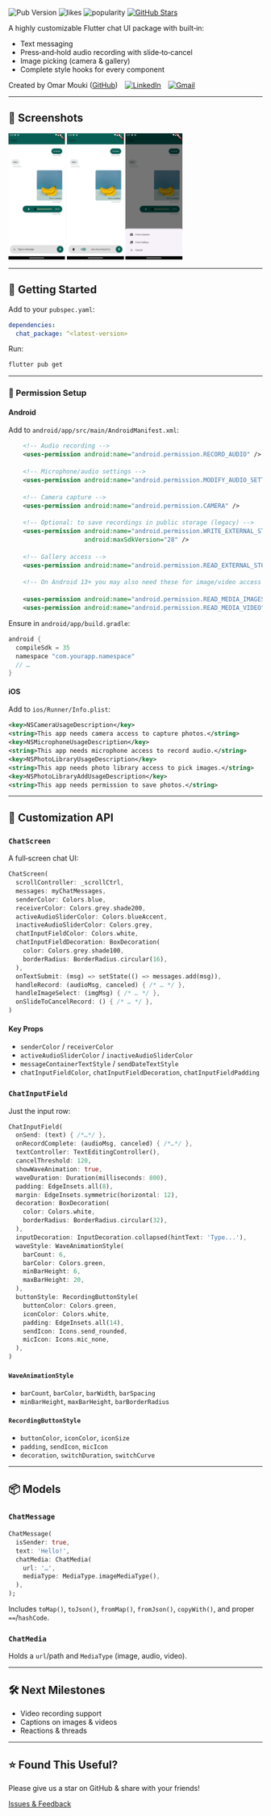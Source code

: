 ![Pub Version](https://img.shields.io/pub/v/chat_package?color=blue) ![likes](https://img.shields.io/pub/likes/chat_package) ![popularity](https://img.shields.io/pub/popularity/chat_package) [![GitHub Stars](https://img.shields.io/github/stars/MOUKZ/chat_package)](https://github.com/MOUKZ/chat_package)

A highly customizable Flutter chat UI package with built‑in:

- Text messaging
- Press‑and‑hold audio recording with slide‑to‑cancel
- Image picking (camera & gallery)
- Complete style hooks for every component

Created by Omar Mouki ([GitHub](https://github.com/MOUKZ)) [![LinkedIn](https://img.shields.io/badge/LinkedIn-0077B5?style=for-the-badge&logo=linkedin&logoColor=white)](https://www.linkedin.com/in/omar-mouki) [![Gmail](https://img.shields.io/badge/Gmail-D14836?style=for-the-badge&logo=gmail&logoColor=white)](mailto:omar.mouki@gmail.com)

---

## 📸 Screenshots

<img src="https://raw.githubusercontent.com/MOUKZ/chat_package/main/screenShots/home_screen.png" height="250"> <img src="https://raw.githubusercontent.com/MOUKZ/chat_package/main/screenShots/recording.png" height="250"> <img src="https://raw.githubusercontent.com/MOUKZ/chat_package/main/screenShots/bottom_sheet_1.png" height="250">

---

## 🚀 Getting Started

Add to your `pubspec.yaml`:

```yaml
dependencies:
  chat_package: ^<latest-version>
```

Run:

```bash
flutter pub get
```

---

### 🔐 Permission Setup

#### Android

Add to `android/app/src/main/AndroidManifest.xml`:

```xml
    <!-- Audio recording -->
    <uses-permission android:name="android.permission.RECORD_AUDIO" />

    <!-- Microphone/audio settings -->
    <uses-permission android:name="android.permission.MODIFY_AUDIO_SETTINGS" />

    <!-- Camera capture -->
    <uses-permission android:name="android.permission.CAMERA" />

    <!-- Optional: to save recordings in public storage (legacy) -->
    <uses-permission android:name="android.permission.WRITE_EXTERNAL_STORAGE"
                     android:maxSdkVersion="28" />

    <!-- Gallery access -->
    <uses-permission android:name="android.permission.READ_EXTERNAL_STORAGE" />

    <!-- On Android 13+ you may also need these for image/video access -->

    <uses-permission android:name="android.permission.READ_MEDIA_IMAGES" />
    <uses-permission android:name="android.permission.READ_MEDIA_VIDEO" />
```

Ensure in `android/app/build.gradle`:

```groovy
android {
  compileSdk = 35
  namespace "com.yourapp.namespace"
  // …
}
```

#### iOS

Add to `ios/Runner/Info.plist`:

```xml
<key>NSCameraUsageDescription</key>
<string>This app needs camera access to capture photos.</string>
<key>NSMicrophoneUsageDescription</key>
<string>This app needs microphone access to record audio.</string>
<key>NSPhotoLibraryUsageDescription</key>
<string>This app needs photo library access to pick images.</string>
<key>NSPhotoLibraryAddUsageDescription</key>
<string>This app needs permission to save photos.</string>
```

---

## 🎨 Customization API

### `ChatScreen`

A full‑screen chat UI:

```dart
ChatScreen(
  scrollController: _scrollCtrl,
  messages: myChatMessages,
  senderColor: Colors.blue,
  receiverColor: Colors.grey.shade200,
  activeAudioSliderColor: Colors.blueAccent,
  inactiveAudioSliderColor: Colors.grey,
  chatInputFieldColor: Colors.white,
  chatInputFieldDecoration: BoxDecoration(
    color: Colors.grey.shade100,
    borderRadius: BorderRadius.circular(16),
  ),
  onTextSubmit: (msg) => setState(() => messages.add(msg)),
  handleRecord: (audioMsg, canceled) { /* … */ },
  handleImageSelect: (imgMsg) { /* … */ },
  onSlideToCancelRecord: () { /* … */ },
)
```

#### Key Props

- `senderColor` / `receiverColor`
- `activeAudioSliderColor` / `inactiveAudioSliderColor`
- `messageContainerTextStyle` / `sendDateTextStyle`
- `chatInputFieldColor`, `chatInputFieldDecoration`, `chatInputFieldPadding`

### `ChatInputField`

Just the input row:

```dart
ChatInputField(
  onSend: (text) { /*…*/ },
  onRecordComplete: (audioMsg, canceled) { /*…*/ },
  textController: TextEditingController(),
  cancelThreshold: 120,
  showWaveAnimation: true,
  waveDuration: Duration(milliseconds: 800),
  padding: EdgeInsets.all(8),
  margin: EdgeInsets.symmetric(horizontal: 12),
  decoration: BoxDecoration(
    color: Colors.white,
    borderRadius: BorderRadius.circular(32),
  ),
  inputDecoration: InputDecoration.collapsed(hintText: 'Type...'),
  waveStyle: WaveAnimationStyle(
    barCount: 6,
    barColor: Colors.green,
    minBarHeight: 6,
    maxBarHeight: 20,
  ),
  buttonStyle: RecordingButtonStyle(
    buttonColor: Colors.green,
    iconColor: Colors.white,
    padding: EdgeInsets.all(14),
    sendIcon: Icons.send_rounded,
    micIcon: Icons.mic_none,
  ),
)
```

#### `WaveAnimationStyle`

- `barCount`, `barColor`, `barWidth`, `barSpacing`
- `minBarHeight`, `maxBarHeight`, `barBorderRadius`

#### `RecordingButtonStyle`

- `buttonColor`, `iconColor`, `iconSize`
- `padding`, `sendIcon`, `micIcon`
- `decoration`, `switchDuration`, `switchCurve`

---

## 📦 Models

### `ChatMessage`

```dart
ChatMessage(
  isSender: true,
  text: 'Hello!',
  chatMedia: ChatMedia(
    url: '…',
    mediaType: MediaType.imageMediaType(),
  ),
);
```

Includes `toMap()`, `toJson()`, `fromMap()`, `fromJson()`, `copyWith()`, and proper `==`/`hashCode`.

### `ChatMedia`

Holds a `url`/path and `MediaType` (image, audio, video).

---

## 🛠️ Next Milestones

- Video recording support
- Captions on images & videos
- Reactions & threads

---

## ⭐ Found This Useful?

Please give us a star on GitHub & share with your friends!

[Issues & Feedback](https://github.com/MOUKZ/chat_package/issues)
